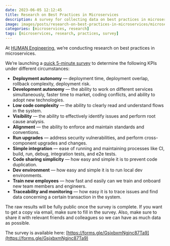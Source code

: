 ```yaml
---
date: 2023-06-05 12:12:45
title: Research on Best Practices in Microservices
description: A survey for collecting data on best practices in microservices
image: images/posts/research-on-best-practices-in-microservices/microservices-architecture.png
categories: [microservices, research]
tags: [microservices, research, practices, survey]
---
```

At [HUMAN Engineering](https://www.humansecurity.com/tech-engineering-blog), we’re conducting research on best practices in microservices.

We’re launching a [quick 5-minute survey](https://forms.gle/GsjxbxmNgjnc87Ta9) to determine the following KPIs under different circumstances:

*   **Deployment autonomy** — deployment time, deployment overlap, rollback complexity, deployment risk.
*   **Development autonomy** — the ability to work on different services simultaneously, faster time to market, coding conflicts, and ability to adopt new technologies.
*   **Low code complexity** — the ability to clearly read and understand flows in the system.
*   **Visibility** — the ability to effectively identify issues and perform root cause analysis.
*   **Alignment** — the ability to enforce and maintain standards and conventions.
*   **Run upgrades** — address security vulnerabilities, and perform cross-component upgrades and changes.
*   **Simple integration** — ease of running and maintaining processes like CI, build, run, debug, integration tests, and e2e tests.
*   **Code sharing simplicity** — how easy and simple it is to prevent code duplication.
*   **Dev environment** — how easy and simple it is to run local dev environments.
*   **Train new employees** — how fast and easily can we train and onboard new team members and engineers.
*   **Traceability and monitoring** — how easy it is to trace issues and find data concerning a certain transaction in the system.

The raw results will be fully public once the survey is complete. If you want to get a copy via email, make sure to fill in the survey. Also, make sure to share it with relevant friends and colleagues so we can have as much data as possible.

The survey is available here: [https://forms.gle/GsjxbxmNgjnc87Ta9](https://forms.gle/GsjxbxmNgjnc87Ta9)
